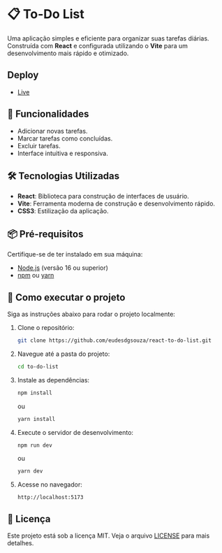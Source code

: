 # 📋 To-Do List  
Uma aplicação simples e eficiente para organizar suas tarefas diárias. Construída com **React** e configurada utilizando o **Vite** para um desenvolvimento mais rápido e otimizado.  

## Deploy

- [Live](https://react-to-do-list-nu-eight.vercel.app/)

## 🚀 Funcionalidades  
- Adicionar novas tarefas.  
- Marcar tarefas como concluídas.  
- Excluir tarefas.  
- Interface intuitiva e responsiva.  

## 🛠 Tecnologias Utilizadas  
- **React**: Biblioteca para construção de interfaces de usuário.  
- **Vite**: Ferramenta moderna de construção e desenvolvimento rápido.  
- **CSS3**: Estilização da aplicação.  

## 📦 Pré-requisitos  
Certifique-se de ter instalado em sua máquina:  
- [Node.js](https://nodejs.org/) (versão 16 ou superior)  
- [npm](https://www.npmjs.com/) ou [yarn](https://yarnpkg.com/)  

## 📖 Como executar o projeto  
Siga as instruções abaixo para rodar o projeto localmente:  

1. Clone o repositório:  
   ```bash  
   git clone https://github.com/eudesdgsouza/react-to-do-list.git  
   ```  

2. Navegue até a pasta do projeto:  
   ```bash  
   cd to-do-list  
   ```  

3. Instale as dependências:  
   ```bash  
   npm install  
   ```  
   ou  
   ```bash  
   yarn install  
   ```  

4. Execute o servidor de desenvolvimento:  
   ```bash  
   npm run dev  
   ```  
   ou  
   ```bash  
   yarn dev  
   ```  

5. Acesse no navegador:  
   ```
   http://localhost:5173  
   ```  

## 📝 Licença  
Este projeto está sob a licença MIT. Veja o arquivo [LICENSE](LICENSE) para mais detalhes.  

